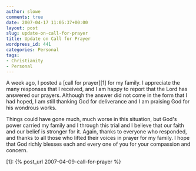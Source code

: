 ```yaml
---
author: slowe
comments: true
date: 2007-04-17 11:05:37+00:00
layout: post
slug: update-on-call-for-prayer
title: Update on Call for Prayer
wordpress_id: 441
categories: Personal
tags:
- Christianity
- Personal
---
```


A week ago, I posted a [call for prayer][1] for my family. I appreciate the many responses that I received, and I am happy to report that the Lord has answered our prayers. Although the answer did not come in the form that I had hoped, I am still thanking God for deliverance and I am praising God for his wondrous works.

Things could have gone much, much worse in this situation, but God's power carried my family and I through this trial and I believe that our faith and our belief is stronger for it. Again, thanks to everyone who responded, and thanks to all those who lifted their voices in prayer for my family. I hope that God richly blesses each and every one of you for your compassion and concern.

[1]: {% post_url 2007-04-09-call-for-prayer %}
